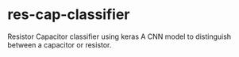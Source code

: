# res-cap-classifier
Resistor Capacitor classifier using keras
A CNN model to distinguish between a capacitor or resistor.
